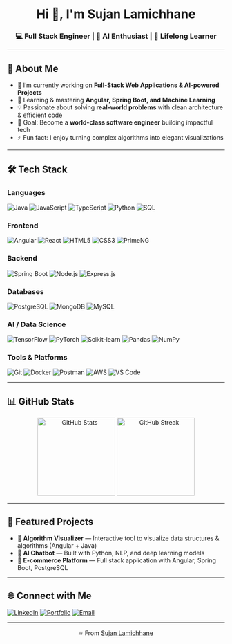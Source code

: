 <!-- Profile Header -->
<h1 align="center">Hi 👋, I'm Sujan Lamichhane</h1>
<h3 align="center">💻 Full Stack Engineer | 🤖 AI Enthusiast | 🚀 Lifelong Learner</h3>

---

## 🚀 About Me
- 🔭 I’m currently working on **Full-Stack Web Applications & AI-powered Projects**
- 🌱 Learning & mastering **Angular, Spring Boot, and Machine Learning**
- 💡 Passionate about solving **real-world problems** with clean architecture & efficient code
- 🎯 Goal: Become a **world-class software engineer** building impactful tech
- ⚡ Fun fact: I enjoy turning complex algorithms into elegant visualizations

---

## 🛠 Tech Stack

### **Languages**
![Java](https://img.shields.io/badge/Java-%23ED8B00.svg?logo=openjdk&logoColor=white)
![JavaScript](https://img.shields.io/badge/JavaScript-%23F7DF1E.svg?logo=javascript&logoColor=black)
![TypeScript](https://img.shields.io/badge/TypeScript-%23007ACC.svg?logo=typescript&logoColor=white)
![Python](https://img.shields.io/badge/Python-%233776AB.svg?logo=python&logoColor=white)
![SQL](https://img.shields.io/badge/SQL-%23025E8C.svg?logo=postgresql&logoColor=white)

### **Frontend**
![Angular](https://img.shields.io/badge/Angular-%23DD0031.svg?logo=angular&logoColor=white)
![React](https://img.shields.io/badge/React-%2320232a.svg?logo=react&logoColor=%2361DAFB)
![HTML5](https://img.shields.io/badge/HTML5-%23E34F26.svg?logo=html5&logoColor=white)
![CSS3](https://img.shields.io/badge/CSS3-%231572B6.svg?logo=css3&logoColor=white)
![PrimeNG](https://img.shields.io/badge/PrimeNG-%23007ACC.svg?logo=angular&logoColor=white)

### **Backend**
![Spring Boot](https://img.shields.io/badge/Spring_Boot-%236DB33F.svg?logo=springboot&logoColor=white)
![Node.js](https://img.shields.io/badge/Node.js-%23339933.svg?logo=node.js&logoColor=white)
![Express.js](https://img.shields.io/badge/Express.js-%23404d59.svg?logo=express&logoColor=%2361DAFB)

### **Databases**
![PostgreSQL](https://img.shields.io/badge/PostgreSQL-%23336791.svg?logo=postgresql&logoColor=white)
![MongoDB](https://img.shields.io/badge/MongoDB-%2347A248.svg?logo=mongodb&logoColor=white)
![MySQL](https://img.shields.io/badge/MySQL-%234479A1.svg?logo=mysql&logoColor=white)

### **AI / Data Science**
![TensorFlow](https://img.shields.io/badge/TensorFlow-%23FF6F00.svg?logo=tensorflow&logoColor=white)
![PyTorch](https://img.shields.io/badge/PyTorch-%23EE4C2C.svg?logo=pytorch&logoColor=white)
![Scikit-learn](https://img.shields.io/badge/Scikit--learn-%23F7931E.svg?logo=scikit-learn&logoColor=white)
![Pandas](https://img.shields.io/badge/Pandas-%23150458.svg?logo=pandas&logoColor=white)
![NumPy](https://img.shields.io/badge/Numpy-%23013243.svg?logo=numpy&logoColor=white)

### **Tools & Platforms**
![Git](https://img.shields.io/badge/Git-%23F05033.svg?logo=git&logoColor=white)
![Docker](https://img.shields.io/badge/Docker-%232496ED.svg?logo=docker&logoColor=white)
![Postman](https://img.shields.io/badge/Postman-%23FF6C37.svg?logo=postman&logoColor=white)
![AWS](https://img.shields.io/badge/AWS-%23FF9900.svg?logo=amazonaws&logoColor=white)
![VS Code](https://img.shields.io/badge/VS_Code-%23007ACC.svg?logo=visualstudiocode&logoColor=white)

---

## 📊 GitHub Stats
<p align="center">
  <img src="https://github-readme-stats.vercel.app/api?username=sujanlamichhane&show_icons=true&theme=radical" alt="GitHub Stats" height="180px"/>
  <img src="https://github-readme-streak-stats.herokuapp.com/?user=sujanlamichhane&theme=radical" alt="GitHub Streak" height="180px"/>
</p>

---

## 📂 Featured Projects
- 🚀 **Algorithm Visualizer** — Interactive tool to visualize data structures & algorithms (Angular + Java)
- 🤖 **AI Chatbot** — Built with Python, NLP, and deep learning models
- 🛒 **E-commerce Platform** — Full stack application with Angular, Spring Boot, PostgreSQL

---

## 🌐 Connect with Me
[![LinkedIn](https://img.shields.io/badge/LinkedIn-%230077B5.svg?logo=linkedin&logoColor=white)](https://linkedin.com/in/YOUR-LINK)
[![Portfolio](https://img.shields.io/badge/Portfolio-%23000000.svg?logo=About.me&logoColor=white)](https://yourportfolio.com)
[![Email](https://img.shields.io/badge/Email-%23D14836.svg?logo=gmail&logoColor=white)](mailto:YOUR@EMAIL.com)

---

<!-- Footer -->
<p align="center">⭐️ From <a href="https://github.com/sujanlamichhane">Sujan Lamichhane</a></p>
